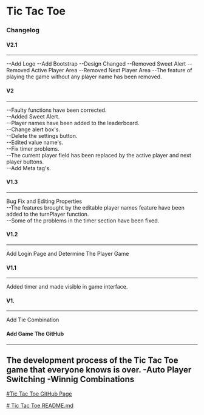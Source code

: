 # **Tic Tac Toe**  
### Changelog  
#### V2.1  
--- 
--Add Logo
--Add Bootstrap
--Design Changed
--Removed Sweet Alert
--Removed Active Player Area 
--Removed Next Player Area
--The feature of playing the game without any player name has been removed.
#### V2  
---  
--Faulty functions have been corrected.  
--Added Sweet Alert.  
--Player names have been added to the leaderboard.  
--Change alert box's.  
--Delete the settings button.  
--Edited value name's.  
--Fix timer problems.  
--The current player field has been replaced by the active player and next player buttons.  
--Add Meta tag's.  
#### V1.3  
---  
Bug Fix and Editing Properties  
--The features brought by the editable player names feature have been added to the turnPlayer function.  
--Some of the problems in the timer section have been fixed.  
#### V1.2  
---  
Add Login Page and Determine The Player Game  
#### V1.1  
---  
Added timer and made visible in game interface.  
#### V1.  
---  
Add Tie Combination  
#### Add Game The GitHub  
---  
The development process of the Tic Tac Toe game that everyone knows is over.
-Auto Player Switching
-Winnig Combinations
---  
[#Tic Tac Toe GitHub Page](https://github.com/memisemre/TTT)

[# Tic Tac Toe README.md](https://github.com/dev-EmreMemis/TTT/blob/main/README.md)

